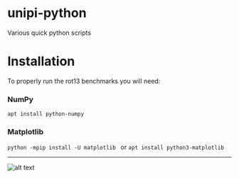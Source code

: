 # unipi-python
Various quick python scripts

# Installation
To properly run the rot13 benchmarks you will need:
### NumPy
```apt install python-numpy```
### Matplotlib
```python -mpip install -U matplotlib ``` or ```apt install python3-matplotlib```

***

![alt text](https://i.imgur.com/wFqQcHt.png "Example Run")
